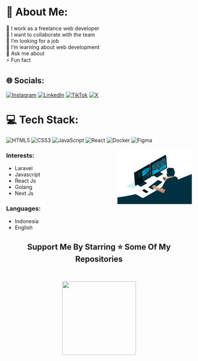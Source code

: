 # 💫 About Me:
🔭 I work as a freelance web developer<br>👯 I want to collaborate with the team<br>🤝 I’m looking for a job<br>🌱 I’m learning about web development<br>💬 Ask me about<br>⚡ Fun fact


## 🌐 Socials:
[![Instagram](https://img.shields.io/badge/Instagram-%23E4405F.svg?logo=Instagram&logoColor=white)](https://instagram.com/prudenca.daffa) [![LinkedIn](https://img.shields.io/badge/LinkedIn-%230077B5.svg?logo=linkedin&logoColor=white)](https://linkedin.com/in/prudencadaffa) [![TikTok](https://img.shields.io/badge/TikTok-%23000000.svg?logo=TikTok&logoColor=white)](https://tiktok.com/@prudenca.daffa) [![X](https://img.shields.io/badge/X-black.svg?logo=X&logoColor=white)](https://x.com/prudencadaffa) 

# 💻 Tech Stack:
![HTML5](https://img.shields.io/badge/html5-%23E34F26.svg?style=for-the-badge&logo=html5&logoColor=white) ![CSS3](https://img.shields.io/badge/css3-%231572B6.svg?style=for-the-badge&logo=css3&logoColor=white) ![JavaScript](https://img.shields.io/badge/javascript-%23323330.svg?style=for-the-badge&logo=javascript&logoColor=%23F7DF1E) ![React](https://img.shields.io/badge/react-%2320232a.svg?style=for-the-badge&logo=react&logoColor=%2361DAFB) ![Docker](https://img.shields.io/badge/docker-%230db7ed.svg?style=for-the-badge&logo=docker&logoColor=white) ![Figma](https://img.shields.io/badge/figma-%23F24E1E.svg?style=for-the-badge&logo=figma&logoColor=white)

<picture>
  <source media="(prefers-color-scheme: dark)" srcset="Images/coding_light.gif">
  <source media="(prefers-color-scheme: light)" srcset="/Images/coding_dark.gif" />
  <img width="40%" align="right" alt="Github Header" src="Images/coding_light.gif" />
</picture>

<h3 align="left">Interests:</h3>

- Laravel 
- Javascript
- React Js
- Golang
- Next Js

<h3 align="left">Languages:</h3>

- Indonesia
- English

<h2 align='center'>Support Me By Starring ⭐ Some Of My Repositories</h2>
<br>
<p align='center'>
<img src="https://media.giphy.com/media/O51MQ3DduOcGW6ofR3/giphy.gif" width="200" height="200" frameBorder="0" class="giphy-embed" allowFullScreen></img></p>
<br>
